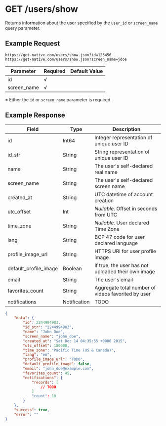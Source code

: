 # GET /users/show

Returns information about the user specified by the `user_id` or `screen_name` query parameter.

## Example Request

```
https://get-native.com/users/show.json?id=123456
https://get-native.com/users/show.json?screen_name=jdoe
```

| Parameter   | Required | Default Value |
|-------------|----------|---------------|
| id          | √         |               |
| screen_name | √         |               |

※ Either the `id` or `screen_name` parameter is required.

## Example Response

| Field                 | Type         | Description                                        |
|-----------------------|--------------|----------------------------------------------------|
| id                    | Int64        |  Integer representation of unique user ID          |
| id_str                | String       |  String representation of unique user ID           |
| name                  | String       |  The user's self-declared real name                |
| screen_name           | String       |  The user's self-declared screen name              |
| created_at            | String       |  UTC datetime of account creation                  |
| utc_offset            | Int          |  _Nullable._ Offset in seconds from UTC            |
| time_zone             | String       |  _Nullable._ User declared Time Zone               |
| lang                  | String       |  BCP 47 code for user declared language            |
| profile_image_url     | String       |  HTTPS URI for user profile image                  |
| default_profile_image | Boolean      | If true, the user has not uploaded their own image |
| email                 | String       | The user's email                                   |
| favorites_count       | String       | Aggregate total number of videos favorited by user |
| notifications         | Notification | TODO                                               |

```json
{
	"data": {
		"id": 2244994983,
		"id_str": "2244994983",
		"name": "John Doe",
		"screen_name": "john_doe",
		"created_at": "Sat Dec 14 04:35:55 +0000 2015",
		"utc_offset": 180000,
		"time_zone": "Pacific Time (US & Canada)",
		"lang": "en",
		"profile_image_url": "TODO",
		"default_profile_image": false,
		"email": "john_doe@example.com",
		"favorites_count": 45,
		"notifications": {
			"records": [
				// TODO
			]
			"count": 10
		}
	},
	"success": true,
	"error": ""
}
```
